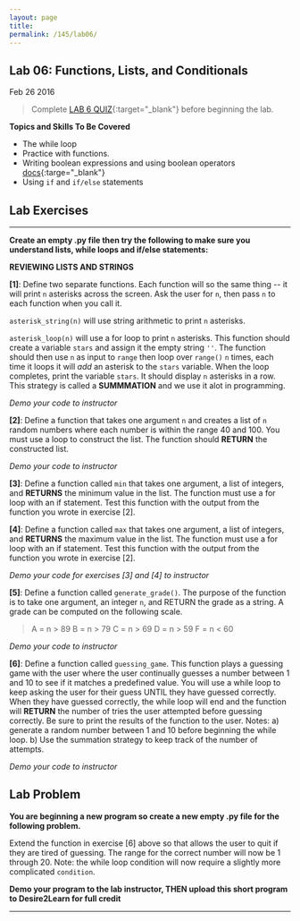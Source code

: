 ```yaml
---
layout: page
title: 
permalink: /145/lab06/
---
```


Lab 06: Functions, Lists, and Conditionals 
---
Feb 26 2016

> Complete [LAB 6 QUIZ](https://nmhu.desire2learn.com/d2l/home/28410){:target="_blank"} before beginning the lab.



**Topics and Skills To Be Covered**

* The while loop
* Practice with functions.
* Writing boolean expressions and using boolean operators [docs](https://docs.python.org/2/library/stdtypes.html#boolean-operations-and-or-not){:targe="_blank"}
* Using ```if``` and ```if/else``` statements


Lab Exercises
---

---

**Create an empty .py file then try the following to make sure you understand lists, while loops and if/else statements:**

__REVIEWING LISTS AND STRINGS__

**[1]**: Define two separate functions. Each function will so the same thing -- it will print ```n``` asterisks across the screen. Ask the user for ```n```, then pass ```n``` to each function when you call it. 

```asterisk_string(n)``` will use string arithmetic to print ```n``` asterisks.

```asterisk_loop(n)``` will use a for loop to print ```n``` asterisks. This function should create a variable ```stars``` and assign it the empty string ```''```. The function should then use ```n``` as input to ```range``` then loop over ```range()``` ```n``` times, each time it loops it will *add* an asterisk to the ```stars``` variable. When the loop completes, print the variable ```stars```. It should display ```n``` asterisks in a row. This strategy is called a **SUMMMATION** and we use it alot in programming.

*Demo your code to instructor*


**[2]**: Define a function that takes one argument ```n``` and creates a list of ```n``` random numbers where each number is within the range 40 and 100. You must use a loop to construct the list. The function should **RETURN** the constructed list.

*Demo your code to instructor*


**[3]**: Define a function called ```min``` that takes one argument, a  list of integers, and **RETURNS** the minimum value in the list. The function must use a for loop with an if statement. Test this function with the output from the function you wrote in exercise [2].


**[4]**: Define a function called ```max``` that takes one argument, a list of integers, and **RETURNS** the maximum value in the list. The function must use a for loop with an if statement. Test this function with the output from the function you wrote in exercise [2].

*Demo your code for exercises [3] and [4] to instructor*


**[5]**: Define a function called ```generate_grade()```. The purpose of the function is to take one argument, an integer ```n```, and RETURN the grade as a string. A grade can be computed on the following scale.

>	A = n > 89
>	B = n > 79
>	C = n > 69
>	D = n > 59
>	F = n < 60

*Demo your code to instructor*


**[6]**: Define a function called ```guessing_game```. This function plays a guessing game with the user where the user continually guesses a number between 1 and 10 to see if it matches a predefined value. You will use a while loop to keep asking the user for their guess UNTIL they have guessed correctly. When they have guessed correctly, the while loop will end and the function will **RETURN** the number of tries the user attempted before guessing correctly. Be sure to print the results of the function to the user. Notes: a) generate a random number between 1 and 10 before beginning the while loop. b) Use the summation strategy to keep track of the number of attempts. 

*Demo your code to instructor*


Lab Problem
---
**You are beginning a new program so create a new empty .py file for the following problem.**

Extend the function in exercise [6] above so that allows the user to quit if they are tired of guessing. The range for the correct number will now be 1 through 20. Note: the while loop condition will now require a slightly more complicated ```condition```.


**Demo your program to the lab instructor, THEN upload this short program to Desire2Learn for full credit**

---
